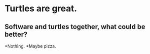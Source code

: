 # Turtles are great.

## Software and turtles together, what could be better?

*Nothing.
*Maybe pizza. 
